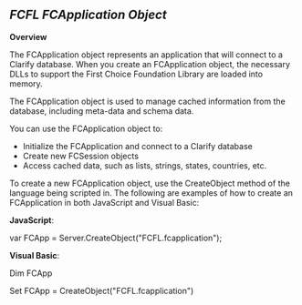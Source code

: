 _FCFL FCApplication Object_
---------------------------

**Overview**

The FCApplication object represents an application that will connect to a Clarify database. When you create an FCApplication object, the necessary DLLs to support the First Choice Foundation Library are loaded into memory.

The FCApplication object is used to manage cached information from the database, including meta-data and schema data.

You can use the FCApplication object to:

*   Initialize the FCApplication and connect to a Clarify database
*   Create new FCSession objects
*   Access cached data, such as lists, strings, states, countries, etc.

To create a new FCApplication object, use the CreateObject method of the language being scripted in. The following are examples of how to create an FCApplication in both JavaScript and Visual Basic:

**JavaScript**:

var FCApp = Server.CreateObject("FCFL.fcapplication");

**Visual Basic**:

Dim FCApp

Set FCApp = CreateObject("FCFL.fcapplication")